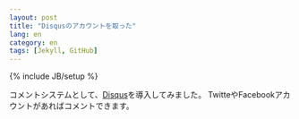 ```yaml
---
layout: post
title: "Disqusのアカウントを取った"
lang: en
category: en
tags: [Jekyll, GitHub]
---
```

{% include JB/setup %}
<!--Introduce Disqus as a commentting system-->


コメントシステムとして、[Disqus](https://disqus.com/)を導入してみました。
TwitteやFacebookアカウントがあればコメントできます。